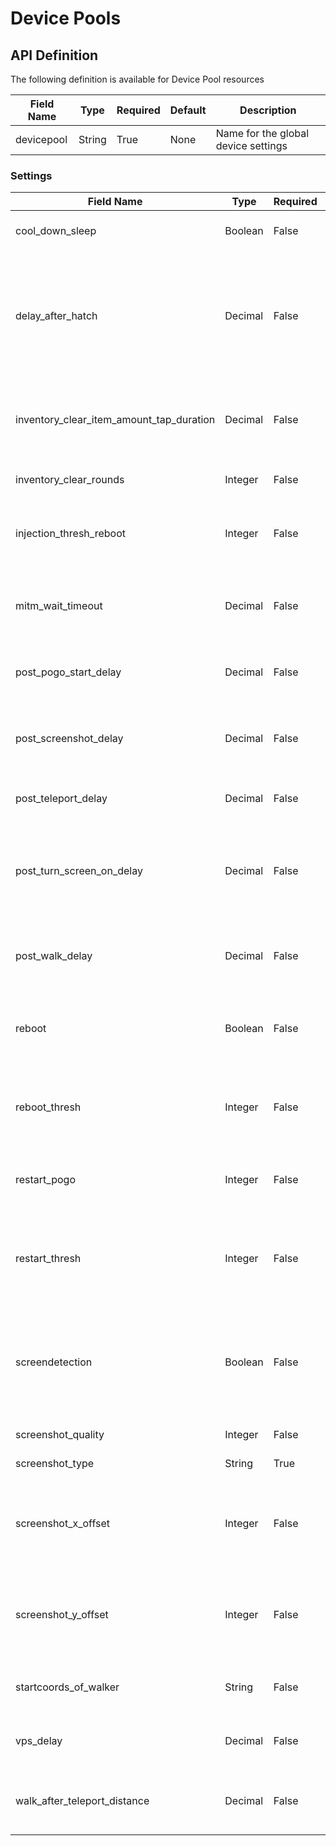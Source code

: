 # Device Pools

## API Definition

The following definition is available for Device Pool resources

Field Name | Type | Required | Default | Description
-- | -- | -- | -- | --
devicepool|String|True|None|Name for the global device settings

### Settings

Field Name | Type | Required | Default | Description
-- | -- | -- | -- | --
cool_down_sleep|Boolean|False|False|Add extra cooldown after teleport
delay_after_hatch|Decimal|False|3.5|Delay in minutes to wait before moving to the location of a hatched egg. Raidbosses do not necessarily appear immediately.
inventory_clear_item_amount_tap_duration|Decimal|False|3.0|Number of seconds to tap the + button when clearing an inventory item
inventory_clear_rounds|Integer|False|10|Number of rounds to clear the inventory
injection_thresh_reboot|Integer|False|20|Reboot (if enabled) device after not injecting for X times in a row
mitm_wait_timeout|Decimal|False|45|Timeout in seconds while waiting for data after setting/reaching a location
post_pogo_start_delay|Decimal|False|60|Delay in seconds to wait after starting pogo
post_screenshot_delay|Decimal|False|1|The delay in seconds to wait after taking a screenshot to copy it and start the next
post_teleport_delay|Decimal|False|7.0|Delay in seconds after a teleport.
post_turn_screen_on_delay|Decimal|False|See Description|Delay in seconds after a screenshot has been taken and about to be saved (Default: 2.0 / 7.0 - Task Dependent)
post_walk_delay|Decimal|False|7.0|Delay in seconds after reaching destination with the speed given
reboot|Boolean|False|False|Reboot device if reboot_thresh is reached.  This value is doubled when init is active
reboot_thresh|Integer|False|3|Restart device after restart Pogo N times. This value is doubled when init is active
restart_pogo|Integer|False|0|Restart Pogo every N location-changes.  Use 0 for never
restart_thresh|Integer|False|5|Restart Pogo after reaching MITM Timeout N times. This value is doubled when init is active
screendetection|Boolean|False|False|Use this argument if there are login/logout problems with this device or you want to levelup accounts
screenshot_quality|Integer|False|80|Quality of screenshot 
screenshot_type|String|True|jpeg|Type of screenshot
screenshot_x_offset|Integer|False|0|Adjust the x-axis click offset on devices with softbars and/or black upper bars. (+ right - left)
screenshot_y_offset|Integer|False|0|Adjust the y-axis click offset on devices with softbars and/or black upper bars. (+ down - up)
startcoords_of_walker|String|False|None|Start Coords of Walker (Default: None) (Format: 123.45,67.89)
vps_delay|Decimal|False|0|Set click delay for pokestop walker (VPS -> local device)
walk_after_teleport_distance|Decimal|False|None|Walk in meters to walk after teleport. Might help loading data
